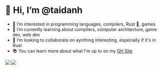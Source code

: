 # 👋 Hi, I’m @taidanh
- 👀 I’m interested in programming languages, compilers, Rust 🦀, games
- 🌱 I’m currently learning about compilers, computer architecture, game dev, web dev
- 💞️ I’m looking to collaborate on aynthing interesting, especially if it's in Rust
- 📚 You can learn more about what I'm up to on my [GH Site](https://taidanh.github.io/digital-cv/)

<img align="left" src="https://github-readme-stats.vercel.app/api?username=taidanh&&layout=compact&count_private=true&show_icons=true&hide_border=true&card_width=200&include_all_commits=true&bg_color=0D1117&title_color=FFFFFF&text_color=FFFFFF&icon_color=FFFFFF"/>

<img align="left" src="https://github-readme-stats.vercel.app/api/top-langs/?username=taidanh&layout=compact&exclude_repo=LaTeXTutorial&hide=CSS,TeX,HTML&langs_count=6&hide_border=true&card_width=230&bg_color=0D1117&title_color=FFFFFF&text_color=FFFFFF&icon_color=FFFFFF"/> 

<!---
taidanh/taidanh is a ✨ special ✨ repository because its `README.md` (this file) appears on your GitHub profile.
You can click the Preview link to take a look at your changes.
--->
